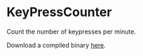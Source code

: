 KeyPressCounter
===============

Count the number of keypresses per minute.

Download a compiled binary [here](http://eludownloads.tk/ajaxplorer/data/public/70ddd68738afdbe7d8e5b5d0fc44ad4c.php).
